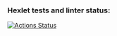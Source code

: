 ### Hexlet tests and linter status:
[![Actions Status](https://github.com/gpiento/java-project-99/actions/workflows/hexlet-check.yml/badge.svg)](https://github.com/gpiento/java-project-99/actions)